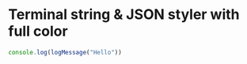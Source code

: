 # Terminal string & JSON styler with full color

```typescript jsx
console.log(logMessage("Hello"))
```
